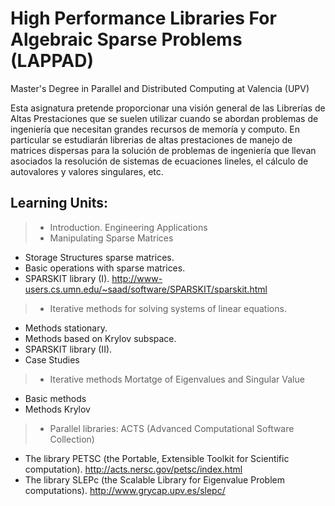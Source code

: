 High Performance Libraries For Algebraic Sparse Problems (LAPPAD)
===================
Master's Degree in Parallel and Distributed Computing at Valencia (UPV)

Esta asignatura pretende proporcionar una visión general de las Librerías de Altas Prestaciones que se suelen utilizar cuando se abordan problemas de ingeniería que necesitan grandes recursos de memoría y computo. En particular se estudiarán librerias de altas prestaciones de manejo de matrices dispersas para la solución de problemas de ingeniería que llevan asociados la resolución de sistemas de ecuaciones lineles, el cálculo de autovalores y valores singulares, etc.

Learning Units:
-------------
> - Introduction. Engineering Applications
> - Manipulating Sparse Matrices
 - Storage Structures sparse matrices.
 - Basic operations with sparse matrices.
 - SPARSKIT library (I). http://www-users.cs.umn.edu/~saad/software/SPARSKIT/sparskit.html
> - Iterative methods for solving systems of linear equations.
 - Methods stationary.
 - Methods based on Krylov subspace.
 - SPARSKIT library (II).
 - Case Studies
> - Iterative methods Mortatge of Eigenvalues and Singular Value
 - Basic methods
 - Methods Krylov
> - Parallel libraries: ACTS (Advanced Computational Software Collection)
 - The library PETSC (the Portable, Extensible Toolkit for Scientific computation). http://acts.nersc.gov/petsc/index.html
 - The library SLEPc (the Scalable Library for Eigenvalue Problem computations). http://www.grycap.upv.es/slepc/
